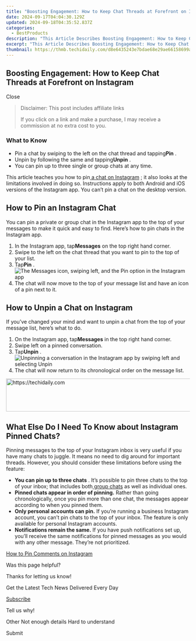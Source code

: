 ```yaml
---
title: "Boosting Engagement: How to Keep Chat Threads at Forefront on Instagram"
date: 2024-09-17T04:04:30.129Z
updated: 2024-09-18T04:35:52.837Z
categories:
  - BestProducts
description: "This Article Describes Boosting Engagement: How to Keep Chat Threads at Forefront on Instagram"
excerpt: "This Article Describes Boosting Engagement: How to Keep Chat Threads at Forefront on Instagram"
thumbnail: https://thmb.techidaily.com/d8e6435243e7bdae68e29ae66158699a00161b12482bc1fecd3d439c888dea97.png
---
```


## Boosting Engagement: How to Keep Chat Threads at Forefront on Instagram

Close 

>  Disclaimer: This post includes affiliate links
>
>  If you click on a link and make a purchase, I may receive a commission at no extra cost to you.
>

###  What to Know

* Pin a chat by swiping to the left on the chat thread and tapping**Pin** .
* Unpin by following the same and tapping**Unpin** .
* You can pin up to three single or group chats at any time.

 This article teaches you how to pin[ a chat on Instagram](https://www.lifewire.com/dm-on-instagram-5116384) ; it also looks at the limitations involved in doing so. Instructions apply to both Android and iOS versions of the Instagram app. You can’t pin a chat on the desktop version.  

##  How to Pin an Instagram Chat

 You can pin a private or group chat in the Instagram app to the top of your messages to make it quick and easy to find. Here’s how to pin chats in the Instagram app.

1. In the Instagram app, tap**Messages** on the top right hand corner.
2. Swipe to the left on the chat thread that you want to pin to the top of your list.
3. Tap**Pin** .  
![The Messages icon, swiping left, and the Pin option in the Instagram app](https://www.lifewire.com/thmb/L1Bmq6NL7SEd8A7onxaAOvpU5Yk=/1500x0/filters:no_upscale():max_bytes(150000):strip_icc():format(webp)/Pin-Conversation-on-Instagram-cae1af93f10244048b37a0553ca908de.jpg)
4. The chat will now move to the top of your message list and have an icon of a pin next to it.

##  How to Unpin a Chat on Instagram

 If you’ve changed your mind and want to unpin a chat from the top of your message list, here’s what to do.

1. On the Instagram app, tap**Messages** in the top right hand corner.
2. Swipe left on a pinned conversation.
3. Tap**Unpin** .  
![Unpinning a conversation in the Instagram app by swiping left and selecting Unpin](https://www.lifewire.com/thmb/u2eyv-AV4vn_Y5AtJw3WrCT-t2w=/1500x0/filters:no_upscale():max_bytes(150000):strip_icc():format(webp)/Unpin-Convo-in-Instagram-e0e7167ebfec4038ae8ec392d73bc8d2.jpg)
4. The chat will now return to its chronological order on the message list.

<!-- affiliate ads begin -->
<a href="https://appsumo.8odi.net/c/5597632/2130887/7443" target="_top" id="2130887">
  <img src="//a.impactradius-go.com/display-ad/7443-2130887" border="0" alt="https://techidaily.com" width="728" height="90"/>
</a>
<img height="0" width="0" src="https://appsumo.8odi.net/i/5597632/2130887/7443" style="position:absolute;visibility:hidden;" border="0" />
<!-- affiliate ads end -->

##  What Else Do I Need To Know about Instagram Pinned Chats?

 ‌Pinning messages to the top of your Instagram inbox is very useful if you have many chats to juggle. It means no need to dig around for important threads. However, you should consider these limitations before using the feature:  

* **You can pin up to three chats** . It’s possible to pin three chats to the top of your inbox; that includes both[ group chats](https://www.lifewire.com/make-instagram-group-chat-5704891) as well as individual ones.
* **Pinned chats appear in order of pinning.** Rather than going chronologically, once you pin more than one chat, the messages appear according to when you pinned them.
* **Only personal accounts can pin.** If you’re running a business Instagram account, you can’t pin chats to the top of your inbox. The feature is only available for personal Instagram accounts.
* **Notifications remain the same.** If you have push notifications set up, you’ll receive the same notifications for pinned messages as you would with any other message. They’re not prioritized.

[ How to Pin Comments on Instagram ](https://www.lifewire.com/pin-comments-on-instagram-5521763) 

Was this page helpful?

Thanks for letting us know!

 Get the Latest Tech News Delivered Every Day

[ Subscribe ](https://www.lifewire.com/#) 

Tell us why!

 Other  Not enough details  Hard to understand 

 Submit 

<ins class="adsbygoogle"
     style="display:block"
     data-ad-format="autorelaxed"
     data-ad-client="ca-pub-7571918770474297"
     data-ad-slot="1223367746"></ins>

<ins class="adsbygoogle"
     style="display:block"
     data-ad-client="ca-pub-7571918770474297"
     data-ad-slot="8358498916"
     data-ad-format="auto"
     data-full-width-responsive="true"></ins>



